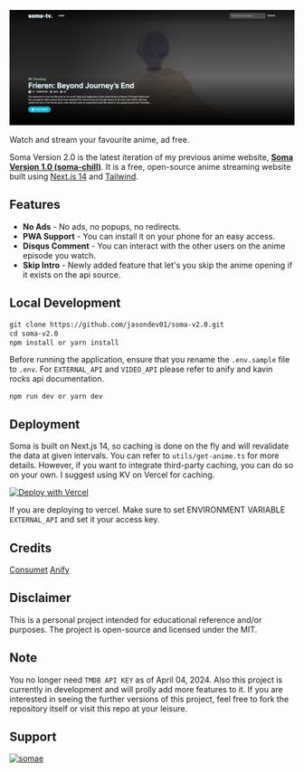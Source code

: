 ![featured_image.png](featured_image.png)

Watch and stream your favourite anime, ad free.

Soma Version 2.0 is the latest iteration of my previous anime website, [**Soma Version 1.0 (soma-chill)**](https://github.com/jasondev01/soma). It is a free, open-source anime streaming website built using [Next.js 14](https://nextjs.org/) and [Tailwind](https://tailwindcss.com/).


## Features

- **No Ads** - No ads, no popups, no redirects.
- **PWA Support** - You can install it on your phone for an easy access.
- **Disqus Comment** - You can interact with the other users on the anime episode you watch.
- **Skip Intro** - Newly added feature that let's you skip the anime opening if it exists on the api source.

## Local Development

```
git clone https://github.com/jasondev01/soma-v2.0.git
cd soma-v2.0
npm install or yarn install
```

Before running the application, ensure that you rename the `.env.sample` file to `.env`. For `EXTERNAL_API` and `VIDEO_API` please refer to anify and kavin rocks api documentation.

```
npm run dev or yarn dev
```

## Deployment

Soma is built on Next.js 14, so caching is done on the fly and will revalidate the data at given intervals. You can refer to `utils/get-anime.ts` for more details. However, if you want to integrate third-party caching, you can do so on your own. I suggest using KV on Vercel for caching.

[![Deploy with Vercel](https://vercel.com/button)](https://vercel.com/new/clone?repository-url=https%3A%2F%2Fgithub.com%2Fjasondev01%2Fsoma-v2.0)

If you are deploying to vercel. Make sure to set ENVIRONMENT VARIABLE `EXTERNAL_API` and set it your access key.

## Credits

[Consumet](https://github.com/consumet/consumet.ts) [Anify](https://github.com/Eltik/Anify)


## Disclaimer

This is a personal project intended for educational reference and/or purposes. The project is open-source and licensed under the MIT.

## Note

You no longer need `TMDB API KEY` as of April 04, 2024. Also this project is currently in development and will prolly add more features to it. If you are interested in seeing the further versions of this project, feel free to fork the repository itself or visit this repo at your leisure.

## Support

<a href="https://www.buymeacoffee.com/somae">
    <img src="https://cdn.buymeacoffee.com/buttons/v2/default-yellow.png" height="40" width="180" alt="somae"  />
</a>  